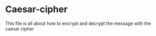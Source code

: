 # Caesar-cipher
This file is all about how to encrypt and decrypt the message with the caesar cipher
